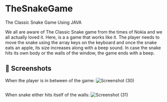# TheSnakeGame
The Classic Snake Game Using JAVA

We all are aware of The Classic Snake game from the times of Nokia and we all actually loved it. Here, is a a game that works like it. The player needs to move the snake using the array keys on the keyboard and once the snake eats an apple, its size increases along with a beep sound. In case the snake hits its own body or the walls of the window, the game ends with a beep.

## 📸 Screenshots

When the player is in between of the game:
![Screenshot (30)](https://user-images.githubusercontent.com/56352064/176228418-224e7fa1-dcee-47ea-8bc2-f73dd4c5f16b.png)
##
When snake either hits itself of the walls:
![Screenshot (31)](https://user-images.githubusercontent.com/56352064/176228776-9dafdcd8-a40c-4c7a-bff4-6547ed96a8dc.png)
